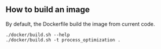 ## How to build an image

By default, the Dockerfile build the image from current code.

```console
./docker/build.sh --help
./docker/build.sh -t process_optimization .
```
